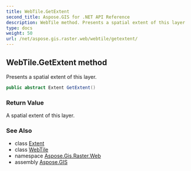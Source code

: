 ```yaml
---
title: WebTile.GetExtent
second_title: Aspose.GIS for .NET API Reference
description: WebTile method. Presents a spatial extent of this layer
type: docs
weight: 50
url: /net/aspose.gis.raster.web/webtile/getextent/
---
```

## WebTile.GetExtent method

Presents a spatial extent of this layer.

```csharp
public abstract Extent GetExtent()
```

### Return Value

A spatial extent of this layer.

### See Also

* class [Extent](../../../aspose.gis/extent/)
* class [WebTile](../)
* namespace [Aspose.Gis.Raster.Web](../../webtile/)
* assembly [Aspose.GIS](../../../)


